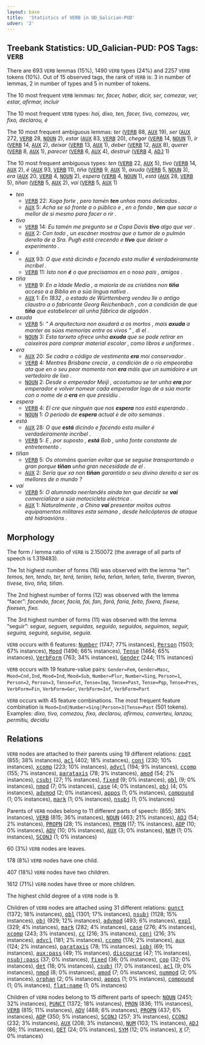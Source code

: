```yaml
---
layout: base
title:  'Statistics of VERB in UD_Galician-PUD'
udver: '2'
---
```


## Treebank Statistics: UD_Galician-PUD: POS Tags: `VERB`

There are 693 `VERB` lemmas (15%), 1490 `VERB` types (24%) and 2257 `VERB` tokens (10%).
Out of 15 observed tags, the rank of `VERB` is: 3 in number of lemmas, 2 in number of types and 5 in number of tokens.

The 10 most frequent `VERB` lemmas: <em>ter, facer, haber, dicir, ser, comezar, ver, estar, afirmar, incluír</em>

The 10 most frequent `VERB` types:  <em>hai, dixo, ten, facer, tivo, comezou, ver, fixo, declarou, é</em>

The 10 most frequent ambiguous lemmas: <em>ter</em> (<tt><a href="gl_pud-pos-VERB.html">VERB</a></tt> 88, <tt><a href="gl_pud-pos-AUX.html">AUX</a></tt> 19), <em>ser</em> (<tt><a href="gl_pud-pos-AUX.html">AUX</a></tt> 272, <tt><a href="gl_pud-pos-VERB.html">VERB</a></tt> 28, <tt><a href="gl_pud-pos-NOUN.html">NOUN</a></tt> 2), <em>estar</em> (<tt><a href="gl_pud-pos-AUX.html">AUX</a></tt> 83, <tt><a href="gl_pud-pos-VERB.html">VERB</a></tt> 20), <em>chegar</em> (<tt><a href="gl_pud-pos-VERB.html">VERB</a></tt> 14, <tt><a href="gl_pud-pos-NOUN.html">NOUN</a></tt> 1), <em>ir</em> (<tt><a href="gl_pud-pos-VERB.html">VERB</a></tt> 14, <tt><a href="gl_pud-pos-AUX.html">AUX</a></tt> 2), <em>deixar</em> (<tt><a href="gl_pud-pos-VERB.html">VERB</a></tt> 13, <tt><a href="gl_pud-pos-AUX.html">AUX</a></tt> 1), <em>deber</em> (<tt><a href="gl_pud-pos-VERB.html">VERB</a></tt> 12, <tt><a href="gl_pud-pos-AUX.html">AUX</a></tt> 8), <em>querer</em> (<tt><a href="gl_pud-pos-VERB.html">VERB</a></tt> 8, <tt><a href="gl_pud-pos-AUX.html">AUX</a></tt> 1), <em>parecer</em> (<tt><a href="gl_pud-pos-VERB.html">VERB</a></tt> 6, <tt><a href="gl_pud-pos-AUX.html">AUX</a></tt> 4), <em>destruír</em> (<tt><a href="gl_pud-pos-VERB.html">VERB</a></tt> 4, <tt><a href="gl_pud-pos-ADJ.html">ADJ</a></tt> 1)

The 10 most frequent ambiguous types:  <em>ten</em> (<tt><a href="gl_pud-pos-VERB.html">VERB</a></tt> 22, <tt><a href="gl_pud-pos-AUX.html">AUX</a></tt> 5), <em>tivo</em> (<tt><a href="gl_pud-pos-VERB.html">VERB</a></tt> 14, <tt><a href="gl_pud-pos-AUX.html">AUX</a></tt> 2), <em>é</em> (<tt><a href="gl_pud-pos-AUX.html">AUX</a></tt> 93, <tt><a href="gl_pud-pos-VERB.html">VERB</a></tt> 11), <em>tiña</em> (<tt><a href="gl_pud-pos-VERB.html">VERB</a></tt> 9, <tt><a href="gl_pud-pos-AUX.html">AUX</a></tt> 1), <em>axuda</em> (<tt><a href="gl_pud-pos-VERB.html">VERB</a></tt> 5, <tt><a href="gl_pud-pos-NOUN.html">NOUN</a></tt> 3), <em>era</em> (<tt><a href="gl_pud-pos-AUX.html">AUX</a></tt> 20, <tt><a href="gl_pud-pos-VERB.html">VERB</a></tt> 4, <tt><a href="gl_pud-pos-NOUN.html">NOUN</a></tt> 2), <em>espera</em> (<tt><a href="gl_pud-pos-VERB.html">VERB</a></tt> 4, <tt><a href="gl_pud-pos-NOUN.html">NOUN</a></tt> 1), <em>está</em> (<tt><a href="gl_pud-pos-AUX.html">AUX</a></tt> 28, <tt><a href="gl_pud-pos-VERB.html">VERB</a></tt> 5), <em>tiñan</em> (<tt><a href="gl_pud-pos-VERB.html">VERB</a></tt> 5, <tt><a href="gl_pud-pos-AUX.html">AUX</a></tt> 2), <em>vai</em> (<tt><a href="gl_pud-pos-VERB.html">VERB</a></tt> 5, <tt><a href="gl_pud-pos-AUX.html">AUX</a></tt> 1)


* <em>ten</em>
  * <tt><a href="gl_pud-pos-VERB.html">VERB</a></tt> 22: <em>Xoga forte , pero tamén <b>ten</b> unhas mans delicadas .</em>
  * <tt><a href="gl_pud-pos-AUX.html">AUX</a></tt> 5: <em>Acha se só fronte a o público e , en o fondo , <b>ten</b> que sacar o mellor de si mesmo para facer o rir .</em>
* <em>tivo</em>
  * <tt><a href="gl_pud-pos-VERB.html">VERB</a></tt> 14: <em>Eu tamén me pregunto se a Copa Davis <b>tivo</b> algo que ver .</em>
  * <tt><a href="gl_pud-pos-AUX.html">AUX</a></tt> 2: <em>Con todo , un escáner mostrou que o tumor de o pulmón dereito de a Sra. Pugh está crecendo e <b>tivo</b> que deixar o experimento .</em>
* <em>é</em>
  * <tt><a href="gl_pud-pos-AUX.html">AUX</a></tt> 93: <em>O que está dicindo e facendo esta muller <b>é</b> verdadeiramente incríbel .</em>
  * <tt><a href="gl_pud-pos-VERB.html">VERB</a></tt> 11: <em>Isto non <b>é</b> o que precisamos en o noso país , amigos .</em>
* <em>tiña</em>
  * <tt><a href="gl_pud-pos-VERB.html">VERB</a></tt> 9: <em>En a Idade Media , a maioría de os cristiáns non <b>tiña</b> acceso a a Biblia en a súa lingua nativa .</em>
  * <tt><a href="gl_pud-pos-AUX.html">AUX</a></tt> 1: <em>En 1832 , o estado de Württemberg vendeu lle o antigo claustro a o fabricante Georg Reichenbach , con a condición de que <b>tiña</b> que estabelecer alí unha fábrica de algodón .</em>
* <em>axuda</em>
  * <tt><a href="gl_pud-pos-VERB.html">VERB</a></tt> 5: <em>" A arquitectura non axudará a os mortos , mais <b>axuda</b> a manter as súas memorias entre os vivos " , di el .</em>
  * <tt><a href="gl_pud-pos-NOUN.html">NOUN</a></tt> 3: <em>Esta tarxeta ofrece unha <b>axuda</b> que se pode retirar en caixeiros para comprar material escolar , como libros e uniformes .</em>
* <em>era</em>
  * <tt><a href="gl_pud-pos-AUX.html">AUX</a></tt> 20: <em>Se cadra o código de vestimenta <b>era</b> moi conservador .</em>
  * <tt><a href="gl_pud-pos-VERB.html">VERB</a></tt> 4: <em>Mentres Brisbane crecía , a condición de o río empeoraba ata que en o seu peor momento non <b>era</b> máis que un sumidoiro e un vertedoiro de lixo .</em>
  * <tt><a href="gl_pud-pos-NOUN.html">NOUN</a></tt> 2: <em>Desde o emperador Meiji , acostumou se ter unha <b>era</b> por emperador e volver nomear cada emperador logo de a súa morte con o nome de a <b>era</b> en que presidiu .</em>
* <em>espera</em>
  * <tt><a href="gl_pud-pos-VERB.html">VERB</a></tt> 4: <em>El cre que ninguén que nos <b>espera</b> nos está esperando .</em>
  * <tt><a href="gl_pud-pos-NOUN.html">NOUN</a></tt> 1: <em>O período de <b>espera</b> actual é de oito semanas .</em>
* <em>está</em>
  * <tt><a href="gl_pud-pos-AUX.html">AUX</a></tt> 28: <em>O que <b>está</b> dicindo e facendo esta muller é verdadeiramente incríbel .</em>
  * <tt><a href="gl_pud-pos-VERB.html">VERB</a></tt> 5: <em>E , por suposto , <b>está</b> Bob , unha fonte constante de entretemento .</em>
* <em>tiñan</em>
  * <tt><a href="gl_pud-pos-VERB.html">VERB</a></tt> 5: <em>Os otománs querían evitar que se seguise transportando o gran porque <b>tiñan</b> unha gran necesidade de el .</em>
  * <tt><a href="gl_pud-pos-AUX.html">AUX</a></tt> 2: <em>Sería que xa non <b>tiñan</b> garantido o seu divino dereito a ser os mellores de o mundo ?</em>
* <em>vai</em>
  * <tt><a href="gl_pud-pos-VERB.html">VERB</a></tt> 5: <em>O alumnado neerlandés aínda ten que decidir se <b>vai</b> comercializar a súa motocicleta eléctrica .</em>
  * <tt><a href="gl_pud-pos-AUX.html">AUX</a></tt> 1: <em>Naturalmente , a China <b>vai</b> presentar moitos outros equipamentos militares esta semana , desde helicópteros de ataque até hidroavións .</em>

## Morphology

The form / lemma ratio of `VERB` is 2.150072 (the average of all parts of speech is 1.319483).

The 1st highest number of forms (16) was observed with the lemma “ter”: <em>temos, ten, tendo, ter, terá, terían, teña, teñan, teñen, teño, tiveran, tiveron, tivese, tivo, tiña, tiñan</em>.

The 2nd highest number of forms (12) was observed with the lemma “facer”: <em>facendo, facer, facía, fai, fan, fará, faría, feito, fixera, fixese, fixesen, fixo</em>.

The 3rd highest number of forms (11) was observed with the lemma “seguir”: <em>segue, seguen, seguidas, seguido, seguidos, seguimos, seguir, seguira, seguirá, seguise, seguía</em>.

`VERB` occurs with 6 features: <tt><a href="gl_pud-feat-Number.html">Number</a></tt> (1747; 77% instances), <tt><a href="gl_pud-feat-Person.html">Person</a></tt> (1503; 67% instances), <tt><a href="gl_pud-feat-Mood.html">Mood</a></tt> (1496; 66% instances), <tt><a href="gl_pud-feat-Tense.html">Tense</a></tt> (1464; 65% instances), <tt><a href="gl_pud-feat-VerbForm.html">VerbForm</a></tt> (763; 34% instances), <tt><a href="gl_pud-feat-Gender.html">Gender</a></tt> (244; 11% instances)

`VERB` occurs with 19 feature-value pairs: `Gender=Fem`, `Gender=Masc`, `Mood=Cnd,Ind`, `Mood=Ind`, `Mood=Sub`, `Number=Plur`, `Number=Sing`, `Person=1`, `Person=2`, `Person=3`, `Tense=Fut`, `Tense=Imp`, `Tense=Past`, `Tense=Pqp`, `Tense=Pres`, `VerbForm=Fin`, `VerbForm=Ger`, `VerbForm=Inf`, `VerbForm=Part`

`VERB` occurs with 45 feature combinations.
The most frequent feature combination is `Mood=Ind|Number=Sing|Person=3|Tense=Past` (501 tokens).
Examples: <em>dixo, tivo, comezou, fixo, declarou, afirmou, converteu, lanzou, permitiu, decidiu</em>


## Relations

`VERB` nodes are attached to their parents using 19 different relations: <tt><a href="gl_pud-dep-root.html">root</a></tt> (855; 38% instances), <tt><a href="gl_pud-dep-acl.html">acl</a></tt> (402; 18% instances), <tt><a href="gl_pud-dep-conj.html">conj</a></tt> (230; 10% instances), <tt><a href="gl_pud-dep-xcomp.html">xcomp</a></tt> (223; 10% instances), <tt><a href="gl_pud-dep-advcl.html">advcl</a></tt> (194; 9% instances), <tt><a href="gl_pud-dep-ccomp.html">ccomp</a></tt> (155; 7% instances), <tt><a href="gl_pud-dep-parataxis.html">parataxis</a></tt> (78; 3% instances), <tt><a href="gl_pud-dep-amod.html">amod</a></tt> (54; 2% instances), <tt><a href="gl_pud-dep-csubj.html">csubj</a></tt> (27; 1% instances), <tt><a href="gl_pud-dep-fixed.html">fixed</a></tt> (9; 0% instances), <tt><a href="gl_pud-dep-obl.html">obl</a></tt> (9; 0% instances), <tt><a href="gl_pud-dep-nmod.html">nmod</a></tt> (7; 0% instances), <tt><a href="gl_pud-dep-case.html">case</a></tt> (4; 0% instances), <tt><a href="gl_pud-dep-obj.html">obj</a></tt> (4; 0% instances), <tt><a href="gl_pud-dep-advmod.html">advmod</a></tt> (2; 0% instances), <tt><a href="gl_pud-dep-appos.html">appos</a></tt> (1; 0% instances), <tt><a href="gl_pud-dep-compound.html">compound</a></tt> (1; 0% instances), <tt><a href="gl_pud-dep-mark.html">mark</a></tt> (1; 0% instances), <tt><a href="gl_pud-dep-nsubj.html">nsubj</a></tt> (1; 0% instances)

Parents of `VERB` nodes belong to 11 different parts of speech:  (855; 38% instances), <tt><a href="gl_pud-pos-VERB.html">VERB</a></tt> (815; 36% instances), <tt><a href="gl_pud-pos-NOUN.html">NOUN</a></tt> (463; 21% instances), <tt><a href="gl_pud-pos-ADJ.html">ADJ</a></tt> (54; 2% instances), <tt><a href="gl_pud-pos-PROPN.html">PROPN</a></tt> (28; 1% instances), <tt><a href="gl_pud-pos-PRON.html">PRON</a></tt> (17; 1% instances), <tt><a href="gl_pud-pos-ADP.html">ADP</a></tt> (10; 0% instances), <tt><a href="gl_pud-pos-ADV.html">ADV</a></tt> (10; 0% instances), <tt><a href="gl_pud-pos-AUX.html">AUX</a></tt> (3; 0% instances), <tt><a href="gl_pud-pos-NUM.html">NUM</a></tt> (1; 0% instances), <tt><a href="gl_pud-pos-SCONJ.html">SCONJ</a></tt> (1; 0% instances)

60 (3%) `VERB` nodes are leaves.

178 (8%) `VERB` nodes have one child.

407 (18%) `VERB` nodes have two children.

1612 (71%) `VERB` nodes have three or more children.

The highest child degree of a `VERB` node is 9.

Children of `VERB` nodes are attached using 31 different relations: <tt><a href="gl_pud-dep-punct.html">punct</a></tt> (1372; 18% instances), <tt><a href="gl_pud-dep-obl.html">obl</a></tt> (1301; 17% instances), <tt><a href="gl_pud-dep-nsubj.html">nsubj</a></tt> (1128; 15% instances), <tt><a href="gl_pud-dep-obj.html">obj</a></tt> (929; 12% instances), <tt><a href="gl_pud-dep-advmod.html">advmod</a></tt> (493; 6% instances), <tt><a href="gl_pud-dep-expl.html">expl</a></tt> (329; 4% instances), <tt><a href="gl_pud-dep-mark.html">mark</a></tt> (282; 4% instances), <tt><a href="gl_pud-dep-case.html">case</a></tt> (276; 4% instances), <tt><a href="gl_pud-dep-xcomp.html">xcomp</a></tt> (243; 3% instances), <tt><a href="gl_pud-dep-cc.html">cc</a></tt> (216; 3% instances), <tt><a href="gl_pud-dep-conj.html">conj</a></tt> (216; 3% instances), <tt><a href="gl_pud-dep-advcl.html">advcl</a></tt> (181; 2% instances), <tt><a href="gl_pud-dep-ccomp.html">ccomp</a></tt> (174; 2% instances), <tt><a href="gl_pud-dep-aux.html">aux</a></tt> (124; 2% instances), <tt><a href="gl_pud-dep-parataxis.html">parataxis</a></tt> (78; 1% instances), <tt><a href="gl_pud-dep-iobj.html">iobj</a></tt> (69; 1% instances), <tt><a href="gl_pud-dep-aux-pass.html">aux:pass</a></tt> (49; 1% instances), <tt><a href="gl_pud-dep-discourse.html">discourse</a></tt> (47; 1% instances), <tt><a href="gl_pud-dep-nsubj-pass.html">nsubj:pass</a></tt> (37; 0% instances), <tt><a href="gl_pud-dep-fixed.html">fixed</a></tt> (36; 0% instances), <tt><a href="gl_pud-dep-cop.html">cop</a></tt> (32; 0% instances), <tt><a href="gl_pud-dep-det.html">det</a></tt> (18; 0% instances), <tt><a href="gl_pud-dep-csubj.html">csubj</a></tt> (17; 0% instances), <tt><a href="gl_pud-dep-acl.html">acl</a></tt> (9; 0% instances), <tt><a href="gl_pud-dep-nmod.html">nmod</a></tt> (8; 0% instances), <tt><a href="gl_pud-dep-amod.html">amod</a></tt> (7; 0% instances), <tt><a href="gl_pud-dep-nummod.html">nummod</a></tt> (2; 0% instances), <tt><a href="gl_pud-dep-orphan.html">orphan</a></tt> (2; 0% instances), <tt><a href="gl_pud-dep-appos.html">appos</a></tt> (1; 0% instances), <tt><a href="gl_pud-dep-compound.html">compound</a></tt> (1; 0% instances), <tt><a href="gl_pud-dep-flat-name.html">flat:name</a></tt> (1; 0% instances)

Children of `VERB` nodes belong to 15 different parts of speech: <tt><a href="gl_pud-pos-NOUN.html">NOUN</a></tt> (2451; 32% instances), <tt><a href="gl_pud-pos-PUNCT.html">PUNCT</a></tt> (1372; 18% instances), <tt><a href="gl_pud-pos-PRON.html">PRON</a></tt> (836; 11% instances), <tt><a href="gl_pud-pos-VERB.html">VERB</a></tt> (815; 11% instances), <tt><a href="gl_pud-pos-ADV.html">ADV</a></tt> (488; 6% instances), <tt><a href="gl_pud-pos-PROPN.html">PROPN</a></tt> (437; 6% instances), <tt><a href="gl_pud-pos-ADP.html">ADP</a></tt> (350; 5% instances), <tt><a href="gl_pud-pos-SCONJ.html">SCONJ</a></tt> (257; 3% instances), <tt><a href="gl_pud-pos-CCONJ.html">CCONJ</a></tt> (232; 3% instances), <tt><a href="gl_pud-pos-AUX.html">AUX</a></tt> (208; 3% instances), <tt><a href="gl_pud-pos-NUM.html">NUM</a></tt> (103; 1% instances), <tt><a href="gl_pud-pos-ADJ.html">ADJ</a></tt> (86; 1% instances), <tt><a href="gl_pud-pos-DET.html">DET</a></tt> (24; 0% instances), <tt><a href="gl_pud-pos-SYM.html">SYM</a></tt> (12; 0% instances), <tt><a href="gl_pud-pos-X.html">X</a></tt> (7; 0% instances)

